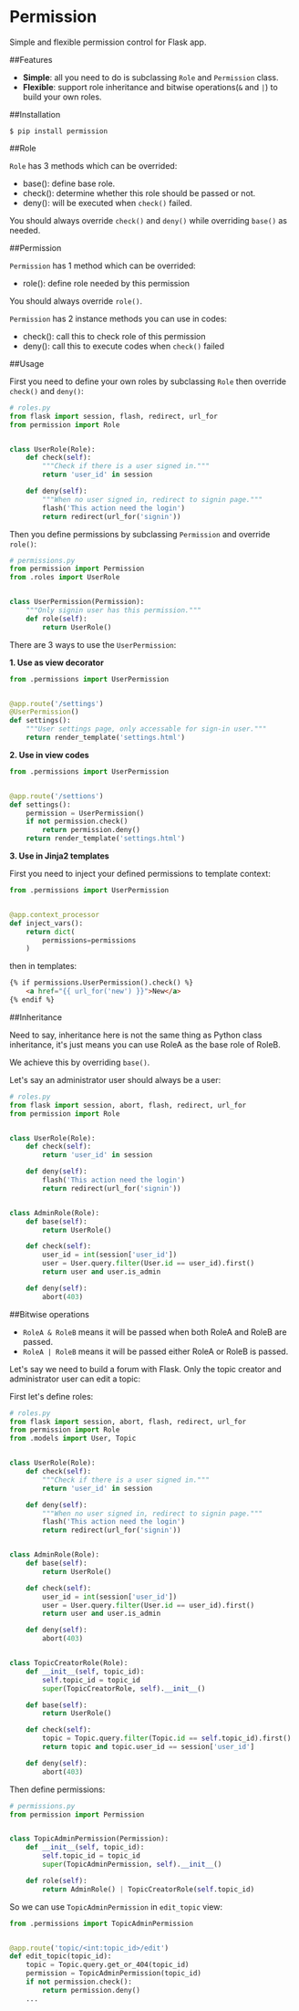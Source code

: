 Permission
==========

Simple and flexible permission control for Flask app.

##Features

* **Simple**: all you need to do is subclassing `Role` and `Permission` class.
* **Flexible**: support role inheritance and bitwise operations(`&` and `|`) to build your own roles.

##Installation

```
$ pip install permission
```

##Role

`Role` has 3 methods which can be overrided:

* base(): define base role.
* check(): determine whether this role should be passed or not.
* deny(): will be executed when `check()` failed.

You should always override `check()` and `deny()` while overriding `base()` as needed.

##Permission

`Permission` has 1 method which can be overrided:

* role(): define role needed by this permission

You should always override `role()`.

`Permission` has 2 instance methods you can use in codes:

* check(): call this to check role of this permission
* deny(): call this to execute codes when `check()` failed

##Usage

First you need to define your own roles by subclassing `Role` then
override `check()` and `deny()`:

```py
# roles.py
from flask import session, flash, redirect, url_for
from permission import Role


class UserRole(Role):
    def check(self):
        """Check if there is a user signed in."""
        return 'user_id' in session

    def deny(self):
        """When no user signed in, redirect to signin page."""
        flash('This action need the login')
        return redirect(url_for('signin'))
```

Then you define permissions by subclassing `Permission` and override `role()`:


```py
# permissions.py
from permission import Permission
from .roles import UserRole


class UserPermission(Permission):
    """Only signin user has this permission."""
    def role(self):
        return UserRole()
```

There are 3 ways to use the `UserPermission`:

**1. Use as view decorator**

```py
from .permissions import UserPermission


@app.route('/settings')
@UserPermission()
def settings():
    """User settings page, only accessable for sign-in user."""
    return render_template('settings.html')
```

**2. Use in view codes**

```py
from .permissions import UserPermission


@app.route('/settions')
def settings():
    permission = UserPermission()
    if not permission.check()
        return permission.deny()
    return render_template('settings.html')
```

**3. Use in Jinja2 templates**

First you need to inject your defined permissions to template context:

```py
from .permissions import UserPermission


@app.context_processor
def inject_vars():
    return dict(
        permissions=permissions
    )
```

then in templates:

```html
{% if permissions.UserPermission().check() %}
    <a href="{{ url_for('new') }}">New</a>
{% endif %}
````

##Inheritance

Need to say, inheritance here is not the same thing as Python class
inheritance, it's just means you can use RoleA as the base role of RoleB.

We achieve this by overriding `base()`.

Let's say an administrator user should always be a user:

```py
# roles.py
from flask import session, abort, flash, redirect, url_for
from permission import Role


class UserRole(Role):
    def check(self):
        return 'user_id' in session

    def deny(self):
        flash('This action need the login')
        return redirect(url_for('signin'))


class AdminRole(Role):
    def base(self):
        return UserRole()

    def check(self):
        user_id = int(session['user_id'])
        user = User.query.filter(User.id == user_id).first()
        return user and user.is_admin

    def deny(self):
        abort(403)
```

##Bitwise operations

* `RoleA & RoleB` means it will be passed when both RoleA and RoleB are passed.
* `RoleA | RoleB` means it will be passed either RoleA or RoleB is passed.

Let's say we need to build a forum with Flask.
Only the topic creator and administrator user can edit a topic:

First let's define roles:

```py
# roles.py
from flask import session, abort, flash, redirect, url_for
from permission import Role
from .models import User, Topic


class UserRole(Role):
    def check(self):
        """Check if there is a user signed in."""
        return 'user_id' in session

    def deny(self):
        """When no user signed in, redirect to signin page."""
        flash('This action need the login')
        return redirect(url_for('signin'))


class AdminRole(Role):
    def base(self):
        return UserRole()

    def check(self):
        user_id = int(session['user_id'])
        user = User.query.filter(User.id == user_id).first()
        return user and user.is_admin

    def deny(self):
        abort(403)


class TopicCreatorRole(Role):
    def __init__(self, topic_id):
        self.topic_id = topic_id
        super(TopicCreatorRole, self).__init__()

    def base(self):
        return UserRole()

    def check(self):
        topic = Topic.query.filter(Topic.id == self.topic_id).first()
        return topic and topic.user_id == session['user_id']

    def deny(self):
        abort(403)
```

Then define permissions:

```py
# permissions.py
from permission import Permission


class TopicAdminPermission(Permission):
    def __init__(self, topic_id):
        self.topic_id = topic_id
        super(TopicAdminPermission, self).__init__()

    def role(self):
        return AdminRole() | TopicCreatorRole(self.topic_id)
```

So we can use `TopicAdminPermission` in `edit_topic` view:

```py
from .permissions import TopicAdminPermission


@app.route('topic/<int:topic_id>/edit')
def edit_topic(topic_id):
    topic = Topic.query.get_or_404(topic_id)
    permission = TopicAdminPermission(topic_id)
    if not permission.check():
        return permission.deny()
    ...
```
